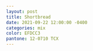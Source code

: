 ```yaml
---
layout: post
title: Shortbread
date: 2021-09-22 12:00:00 -0400
categories: mix
color: EFDCC3
pantone: 12-0710 TCX
---
```

